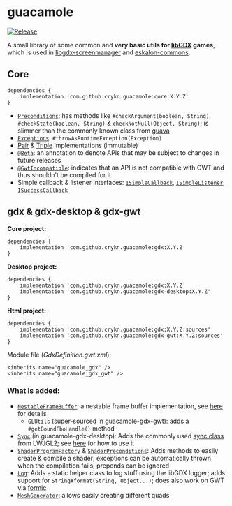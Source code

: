 # guacamole

[![Release](https://jitpack.io/v/crykn/guacamole.svg)](https://jitpack.io/#crykn/guacamole)

A small library of some common and **very basic utils for [libGDX](https://github.com/libgdx/libgdx) games**, which is used in [libgdx-screenmanager](https://github.com/crykn/libgdx-screenmanager) and [eskalon-commons](https://github.com/eskalon/eskalon-commons).

## Core 

```
dependencies {
    implementation 'com.github.crykn.guacamole:core:X.Y.Z'
}
```

* [`Preconditions`](https://github.com/crykn/guacamole/blob/master/core/src/main/java/de/damios/guacamole/Preconditions.java): has methods like `#checkArgument(boolean, String)`, `#checkState(boolean, String)` & `checkNotNull(Object, String)`; is slimmer than the commonly known class from [guava](https://github.com/google/guava/wiki/PreconditionsExplained)
* [`Exceptions`](https://github.com/crykn/guacamole/blob/master/core/src/main/java/de/damios/guacamole/Exceptions.java): `#throwAsRuntimeException(Exception)`
* [Pair](https://github.com/crykn/guacamole/blob/master/core/src/main/java/de/damios/guacamole/tuple/Pair.java) & [Triple](https://github.com/crykn/guacamole/blob/master/core/src/main/java/de/damios/guacamole/tuple/Triple.java) implementations (immutable)
* [`@Beta`](https://github.com/crykn/guacamole/blob/master/core/src/main/java/de/damios/guacamole/annotations/Beta.java): an annotation to denote APIs that may be subject to changes in future releases
* [`@GwtIncompatible`](https://github.com/crykn/guacamole/blob/master/core/src/main/java/de/damios/guacamole/annotations/GwtIncompatible.java): indicates that an API is not compatible with GWT and thus shouldn't be compiled for it
* Simple callback & listener interfaces: [`ISimpleCallback`](https://github.com/crykn/guacamole/blob/master/core/src/main/java/de/damios/guacamole/ISimpleCallback.java), [`ISimpleListener`](https://github.com/crykn/guacamole/blob/master/core/src/main/java/de/damios/guacamole/ISimpleListener.java), [`ISuccessCallback`](https://github.com/crykn/guacamole/blob/master/core/src/main/java/de/damios/guacamole/ISuccessCallback.java)

## gdx & gdx-desktop & gdx-gwt

**Core project:**

```
dependencies {
    implementation 'com.github.crykn.guacamole:gdx:X.Y.Z'
}
```

**Desktop project:**

```
dependencies {
    implementation 'com.github.crykn.guacamole:gdx:X.Y.Z'
    implementation 'com.github.crykn.guacamole:gdx-desktop:X.Y.Z'
}
```

**Html project:**

```
dependencies {
    implementation 'com.github.crykn.guacamole:gdx:X.Y.Z:sources'
    implementation 'com.github.crykn.guacamole:gdx-gwt:X.Y.Z:sources'
}
```

Module file (_GdxDefinition.gwt.xml_):

```
<inherits name="guacamole_gdx" />	
<inherits name="guacamole_gdx_gwt" />
```

### What is added:

* [`NestableFrameBuffer`](https://github.com/crykn/guacamole/blob/master/gdx/src/main/java/de/damios/guacamole/gdx/NestableFrameBuffer.java): a nestable frame buffer implementation, see [here](https://github.com/crykn/libgdx-screenmanager/wiki/Custom-FrameBuffer-implementation) for details
   * `GLUtils` (super-sourced in guacamole-gdx-gwt):  adds a `#getBoundFboHandle()` method
* [`Sync`](https://github.com/crykn/guacamole/blob/master/gdx-desktop/src/main/java/de/damios/guacamole/gdx/Sync.java) (in guacamole-gdx-desktop): Adds the commonly used [sync class](http://forum.lwjgl.org/index.php?topic=6582.msg34846#msg34846) from LWJGL2; see [here](https://github.com/crykn/guacamole/wiki/Sync-usage) for how to use it
* [`ShaderProgramFactory`](https://github.com/crykn/guacamole/blob/master/gdx/src/main/java/de/damios/guacamole/gdx/ShaderProgramFactory.java) & [`ShaderPreconditions`](https://github.com/crykn/guacamole/blob/master/gdx/src/main/java/de/damios/guacamole/gdx/ShaderProgramFactory.java#L107): Adds methods to easily create & compile a shader; exceptions can be automatically thrown when the compilation fails; prepends can be ignored
* [`Log`](https://github.com/crykn/guacamole/blob/master/gdx/src/main/java/de/damios/guacamole/gdx/Log.java): Adds a static helper class to log stuff using the libGDX logger; adds support for `String#format(String, Object...)`; does also work on GWT via [formic](https://github.com/tommyettinger/formic)
* [`MeshGenerator`](https://github.com/crykn/guacamole/blob/master/gdx/src/main/java/de/damios/guacamole/gdx/MeshGenerator.java): allows easily creating different quads

